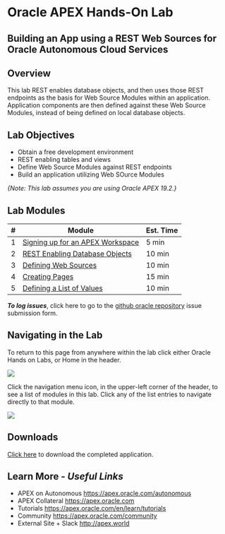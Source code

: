 # Oracle APEX Hands-On Lab

## Building an App using a REST Web Sources for Oracle Autonomous Cloud Services

## Overview
This lab REST enables database objects, and then uses those REST endpoints as the basis for Web Source Modules within an application. Application components are then defined against these Web Source Modules, instead of being defined on local database objects.

## Lab Objectives

* Obtain a free development environment
* REST enabling tables and views
* Define Web Source Modules against REST endpoints
* Build an application utilizing Web SOurce Modules

*{Note: This lab assumes you are using Oracle APEX 19.2.}*

## Lab Modules

| # | Module | Est. Time |
| --- | --- | --- |
| 1 | [Signing up for an APEX Workspace](1-sign-up-apex.md) | 5 min |
| 2 | [REST Enabling Database Objects](2-rest-enabling.md) | 10 min |
| 3 | [Defining Web Sources](3-defining-web-source.md) | 10 min |
| 4 | [Creating Pages](4-creating-pages.md) | 15 min |
| 5 | [Defining a List of Values](5-defining-lov.md) | 10 min |

***To log issues***, click here to go to the [github oracle repository](https://github.com/oracle/learning-library/issues/new) issue submission form.

## Navigating in the Lab
To return to this page from anywhere within the lab click either Oracle Hands on Labs, or Home in the header.

![](images/0/lab-header.png)

Click the navigation menu icon, in the upper-left corner of the header, to see a list of modules in this lab. Click any of the list entries to navigate directly to that module.

![](images/0/lab-menu.png)

## Downloads

[Click here](restwebsource-app.sql) to download the completed application.

## Learn More - *Useful Links*

- APEX on Autonomous   https://apex.oracle.com/autonomous
- APEX Collateral   https://apex.oracle.com
- Tutorials   https://apex.oracle.com/en/learn/tutorials
- Community   https://apex.oracle.com/community
- External Site + Slack   http://apex.world
